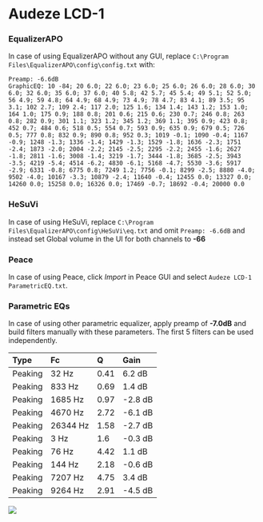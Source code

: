 # Audeze LCD-1

### EqualizerAPO
In case of using EqualizerAPO without any GUI, replace `C:\Program Files\EqualizerAPO\config\config.txt`
with:
```
Preamp: -6.6dB
GraphicEQ: 10 -84; 20 6.0; 22 6.0; 23 6.0; 25 6.0; 26 6.0; 28 6.0; 30 6.0; 32 6.0; 35 6.0; 37 6.0; 40 5.8; 42 5.7; 45 5.4; 49 5.1; 52 5.0; 56 4.9; 59 4.8; 64 4.9; 68 4.9; 73 4.9; 78 4.7; 83 4.1; 89 3.5; 95 3.1; 102 2.7; 109 2.4; 117 2.0; 125 1.6; 134 1.4; 143 1.2; 153 1.0; 164 1.0; 175 0.9; 188 0.8; 201 0.6; 215 0.6; 230 0.7; 246 0.8; 263 0.8; 282 0.9; 301 1.1; 323 1.2; 345 1.2; 369 1.1; 395 0.9; 423 0.8; 452 0.7; 484 0.6; 518 0.5; 554 0.7; 593 0.9; 635 0.9; 679 0.5; 726 0.5; 777 0.8; 832 0.9; 890 0.8; 952 0.3; 1019 -0.1; 1090 -0.4; 1167 -0.9; 1248 -1.3; 1336 -1.4; 1429 -1.3; 1529 -1.8; 1636 -2.3; 1751 -2.4; 1873 -2.0; 2004 -2.2; 2145 -2.5; 2295 -2.2; 2455 -1.6; 2627 -1.8; 2811 -1.6; 3008 -1.4; 3219 -1.7; 3444 -1.8; 3685 -2.5; 3943 -3.5; 4219 -5.4; 4514 -6.2; 4830 -6.1; 5168 -4.7; 5530 -3.6; 5917 -2.9; 6331 -0.8; 6775 0.8; 7249 1.2; 7756 -0.1; 8299 -2.5; 8880 -4.0; 9502 -4.0; 10167 -3.3; 10879 -2.4; 11640 -0.4; 12455 0.0; 13327 0.0; 14260 0.0; 15258 0.0; 16326 0.0; 17469 -0.7; 18692 -0.4; 20000 0.0
```

### HeSuVi
In case of using HeSuVi, replace `C:\Program Files\EqualizerAPO\config\HeSuVi\eq.txt` and omit `Preamp:
-6.6dB` and instead set Global volume in the UI for both channels to **-66**

### Peace
In case of using Peace, click *Import* in Peace GUI and select `Audeze LCD-1 ParametricEQ.txt`.

### Parametric EQs
In case of using other parametric equalizer, apply preamp of **-7.0dB** and build filters manually with
these parameters. The first 5 filters can be used independently.

| Type    | Fc       |    Q | Gain    |
|:--------|:---------|:-----|:--------|
| Peaking | 32 Hz    | 0.41 | 6.2 dB  |
| Peaking | 833 Hz   | 0.69 | 1.4 dB  |
| Peaking | 1685 Hz  | 0.97 | -2.8 dB |
| Peaking | 4670 Hz  | 2.72 | -6.1 dB |
| Peaking | 26344 Hz | 1.58 | -2.7 dB |
| Peaking | 3 Hz     | 1.6  | -0.3 dB |
| Peaking | 76 Hz    | 4.42 | 1.1 dB  |
| Peaking | 144 Hz   | 2.18 | -0.6 dB |
| Peaking | 7207 Hz  | 4.75 | 3.4 dB  |
| Peaking | 9264 Hz  | 2.91 | -4.5 dB |

![](https://raw.githubusercontent.com/jaakkopasanen/AutoEq/master/results/innerfidelity/sbaf-serious/Audeze%20LCD-1/Audeze%20LCD-1.png)